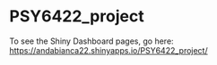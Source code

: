 # PSY6422_project

To see the Shiny Dashboard pages, go here: https://andabianca22.shinyapps.io/PSY6422_project/
